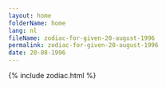 ```yaml
---
layout: home
folderName: home
lang: nl
fileName: zodiac-for-given-20-august-1996
permalink: zodiac-for-given-20-august-1996
date: 20-08-1996
---
```

{% include zodiac.html %}
